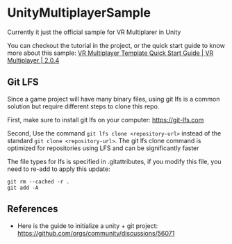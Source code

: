 # UnityMultiplayerSample

Currently it just the official sample for VR Multiplarer in Unity

You can checkout the tutorial in the project, or the quick start guide to know more about this sample:
[VR Multiplayer Template Quick Start Guide | VR Multiplayer | 2.0.4](https://docs.unity3d.com/Packages/com.unity.template.vr-multiplayer@2.0/manual/index.html) 

## Git LFS
Since a game project will have many binary files, using git lfs is a common solution but require different steps to clone this repo.

First, make sure to install git lfs on your computer: https://git-lfs.com

Second, Use the command `git lfs clone <repository-url>` instead of the standard `git clone <repository-url>`. The git lfs clone command is optimized for repositories using LFS and can be significantly faster

The file types for lfs is specified in .gitattributes, if you modify this file, you need to re-add to apply this update:
```
git rm --cached -r .
git add -A
```

## References
- Here is the guide to initialize a unity + git project: https://github.com/orgs/community/discussions/56071
